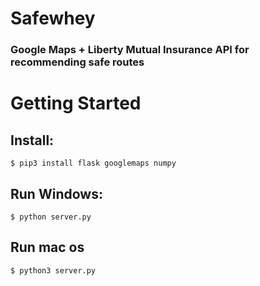 # Safewhey
### Google Maps + Liberty Mutual Insurance API for recommending safe routes

# Getting Started
## Install:
```$ pip3 install flask googlemaps numpy```
## Run Windows:
```$ python server.py```
## Run mac os
```$ python3 server.py```